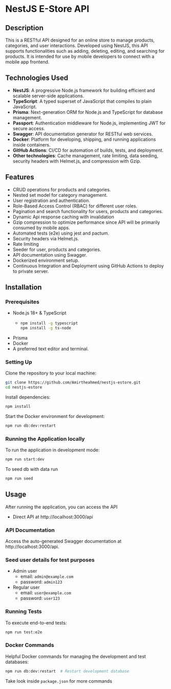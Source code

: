 # NestJS E-Store API

## Description

This is a RESTful API designed for an online store to manage products, categories, and user interactions. Developed using NestJS, this API supports functionalities such as adding, deleting, editing, and searching for products. It is intended for use by mobile developers to connect with a mobile app frontend.

## Technologies Used

- **NestJS**: A progressive Node.js framework for building efficient and scalable server-side applications.
- **TypeScript**: A typed superset of JavaScript that compiles to plain JavaScript.
- **Prisma**: Next-generation ORM for Node.js and TypeScript for database management.
- **Passport**: Authentication middleware for Node.js, implementing JWT for secure access.
- **Swagger**: API documentation generator for RESTful web services.
- **Docker**: Platform for developing, shipping, and running applications inside containers.
- **GitHub Actions**: CI/CD for automation of builds, tests, and deployment.
- **Other technologies**: Cache management, rate limiting, data seeding, security headers with Helmet.js, and compression with Gzip.

## Features

- CRUD operations for products and categories.
- Nested set model for category management.
- User registration and authentication.
- Role-Based Access Control (RBAC) for different user roles.
- Pagination and search functionality for users, products and categories.
- Dynamic Api response caching with invalidation
- Gzip compression to optimize performance since API will be primarily consumed by mobile apps.
- Automated tests (e2e) using jest and pactum.
- Security headers via Helmet.js.
- Rate limiting
- Seeder for user, products and categories.
- API documentation using Swagger.
- Dockerized environment setup.
- Continuous Integration and Deployment using GitHub Actions to deploy to private server.

## Installation

### Prerequisites

- Node.js 18+ & TypeScript
  - ```bash
    npm install -g typescript
    npm install -g ts-node
    ```
- Prisma
- Docker
- A preferred text editor and terminal.

### Setting Up

Clone the repository to your local machine:

```bash
git clone https://github.com/Amirtheahmed/nestjs-estore.git
cd nestjs-estore
```

Install dependencies:

```bash
npm install
```

Start the Docker environment for development:

```bash
npm run db:dev:restart
```

### Running the Application locally

To run the application in development mode:

```bash
npm run start:dev
```

To seed db with data run

```bash
npm run seed
```

## Usage

After running the application, you can access the API 

- Direct API at http://localhost:3000/api

### API Documentation

Access the auto-generated Swagger documentation at http://localhost:3000/api.

### Seed user details for test purposes

- Admin user
  - email: `admin@example.com`
  - password: `admin123`
- Regular user
    - email: `user@example.com`
    - password: `user123`

### Running Tests

To execute end-to-end tests:

```bash
npm run test:e2e
```

### Docker Commands

Helpful Docker commands for managing the development and test databases:

```bash
npm run db:dev:restart  # Restart development database
```

Take look inside `package.json` for more commands
